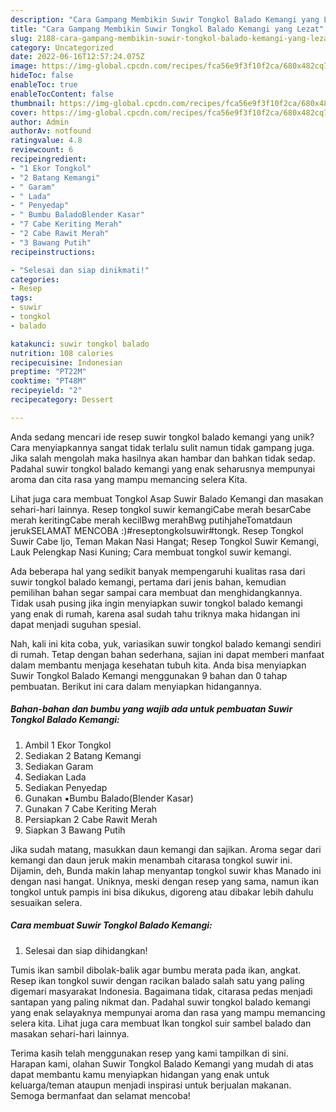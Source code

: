```yaml
---
description: "Cara Gampang Membikin Suwir Tongkol Balado Kemangi yang Lezat"
title: "Cara Gampang Membikin Suwir Tongkol Balado Kemangi yang Lezat"
slug: 2188-cara-gampang-membikin-suwir-tongkol-balado-kemangi-yang-lezat
category: Uncategorized
date: 2022-06-16T12:57:24.075Z
image: https://img-global.cpcdn.com/recipes/fca56e9f3f10f2ca/680x482cq70/suwir-tongkol-balado-kemangi-foto-resep-utama.jpg
hideToc: false
enableToc: true
enableTocContent: false
thumbnail: https://img-global.cpcdn.com/recipes/fca56e9f3f10f2ca/680x482cq70/suwir-tongkol-balado-kemangi-foto-resep-utama.jpg
cover: https://img-global.cpcdn.com/recipes/fca56e9f3f10f2ca/680x482cq70/suwir-tongkol-balado-kemangi-foto-resep-utama.jpg
author: Admin
authorAv: notfound
ratingvalue: 4.8
reviewcount: 6
recipeingredient:
- "1 Ekor Tongkol"
- "2 Batang Kemangi"
- " Garam"
- " Lada"
- " Penyedap"
- " Bumbu BaladoBlender Kasar"
- "7 Cabe Keriting Merah"
- "2 Cabe Rawit Merah"
- "3 Bawang Putih"
recipeinstructions:

- "Selesai dan siap dinikmati!"
categories:
- Resep
tags:
- suwir
- tongkol
- balado

katakunci: suwir tongkol balado 
nutrition: 108 calories
recipecuisine: Indonesian
preptime: "PT22M"
cooktime: "PT48M"
recipeyield: "2"
recipecategory: Dessert

---
```





Anda sedang mencari ide resep suwir tongkol balado kemangi yang unik? Cara menyiapkannya sangat tidak terlalu sulit namun tidak gampang juga. Jika salah mengolah maka hasilnya akan hambar dan bahkan tidak sedap. Padahal suwir tongkol balado kemangi yang enak seharusnya mempunyai aroma dan cita rasa yang mampu memancing selera Kita.





Lihat juga cara membuat Tongkol Asap Suwir Balado Kemangi dan masakan sehari-hari lainnya. Resep tongkol suwir kemangiCabe merah besarCabe merah keritingCabe merah kecilBwg merahBwg putihjaheTomatdaun jerukSELAMAT MENCOBA :)#reseptongkolsuwir#tongk. Resep Tongkol Suwir Cabe Ijo, Teman Makan Nasi Hangat; Resep Tongkol Suwir Kemangi, Lauk Pelengkap Nasi Kuning; Cara membuat tongkol suwir kemangi.

Ada beberapa hal yang sedikit banyak mempengaruhi kualitas rasa dari suwir tongkol balado kemangi, pertama dari jenis bahan, kemudian pemilihan bahan segar sampai cara membuat dan menghidangkannya. Tidak usah pusing jika ingin menyiapkan suwir tongkol balado kemangi yang enak di rumah, karena asal sudah tahu triknya maka hidangan ini dapat menjadi suguhan spesial.






Nah, kali ini kita coba, yuk, variasikan suwir tongkol balado kemangi sendiri di rumah. Tetap dengan bahan sederhana, sajian ini dapat memberi manfaat dalam membantu menjaga kesehatan tubuh kita. Anda bisa menyiapkan Suwir Tongkol Balado Kemangi menggunakan 9 bahan dan 0 tahap pembuatan. Berikut ini cara dalam menyiapkan hidangannya.

<!--inarticleads1-->

##### Bahan-bahan dan bumbu yang wajib ada untuk pembuatan Suwir Tongkol Balado Kemangi:

1. Ambil 1 Ekor Tongkol
1. Sediakan 2 Batang Kemangi
1. Sediakan  Garam
1. Sediakan  Lada
1. Sediakan  Penyedap
1. Gunakan  ▪️Bumbu Balado(Blender Kasar)
1. Gunakan 7 Cabe Keriting Merah
1. Persiapkan 2 Cabe Rawit Merah
1. Siapkan 3 Bawang Putih


Jika sudah matang, masukkan daun kemangi dan sajikan. Aroma segar dari kemangi dan daun jeruk makin menambah citarasa tongkol suwir ini. Dijamin, deh, Bunda makin lahap menyantap tongkol suwir khas Manado ini dengan nasi hangat. Uniknya, meski dengan resep yang sama, namun ikan tongkol untuk pampis ini bisa dikukus, digoreng atau dibakar lebih dahulu sesuaikan selera. 

<!--inarticleads2-->

##### Cara membuat Suwir Tongkol Balado Kemangi:


1. Selesai dan siap dihidangkan!

Tumis ikan sambil dibolak-balik agar bumbu merata pada ikan, angkat. Resep ikan tongkol suwir dengan racikan balado salah satu yang paling digemari masyarakat Indonesia. Bagaimana tidak, citarasa pedas menjadi santapan yang paling nikmat dan. Padahal suwir tongkol balado kemangi yang enak selayaknya mempunyai aroma dan rasa yang mampu memancing selera kita. Lihat juga cara membuat Ikan tongkol suir sambel balado dan masakan sehari-hari lainnya. 

Terima kasih telah menggunakan resep yang kami tampilkan di sini. Harapan kami, olahan Suwir Tongkol Balado Kemangi yang mudah di atas dapat membantu kamu menyiapkan hidangan yang enak untuk keluarga/teman ataupun menjadi inspirasi untuk berjualan makanan. Semoga bermanfaat dan selamat mencoba!
